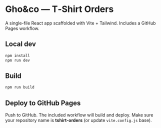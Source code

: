 # Gho&co — T‑Shirt Orders

A single-file React app scaffolded with Vite + Tailwind. Includes a GitHub Pages workflow.

## Local dev
```bash
npm install
npm run dev
```

## Build
```bash
npm run build
```

## Deploy to GitHub Pages
Push to GitHub. The included workflow will build and deploy.
Make sure your repository name is **tshirt-orders** (or update `vite.config.js` base).
